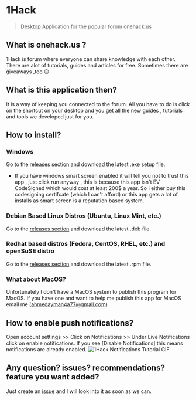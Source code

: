 # 1Hack
> Desktop Application for the popular forum onehack.us
## What is onehack.us ?
1Hack is forum where everyone can share knowledge with each other. There are alot of tutorials, guides and articles for free. Sometimes there are giveaways ,too :wink:
## What is this application then?
It is a way of keeping you connected to the forum. All you have to do is click on the shortcut on your desktop and you get all the new guides , tutorials and tools we developed just for you.
## How to install?
### Windows
Go to the [releases section](https://github.com/ahmedayman4a/1Hack/releases) and download the latest .exe setup file.

* If you have windows smart screen enabled it will tell you not to trust this app , just click run anyway , this is because this app isn't EV CodeSigned which would cost at least 200$ a year. So I either buy this codesigning certifcate (which I can't afford) or this app gets a lot of installs as smart screen is a reputation based system.
### Debian Based Linux Distros (Ubuntu, Linux Mint, etc.)
Go to the [releases section](https://github.com/ahmedayman4a/1Hack/releases) and download the latest .deb file.
### Redhat based distros (Fedora, CentOS, RHEL, etc.) and openSuSE distro
Go to the [releases section](https://github.com/ahmedayman4a/1Hack/releases) and download the latest .rpm file.
### What about MacOS?
Unfortunately I don't have a MacOS system to publish this program for MacOS. If you have one and want to help me publish this app for MacOS email me ([ahmedayman4a77@gmail.com](mailto:ahmedayman4a77@gmail.com))
## How to enable push notifications?
Open account settings >> Click on Notifications >> Under Live Notifications click on enable notifications. If you see [Disable Notifications] this means notifications are already enabled.
![1Hack Notifications Tutorial GIF](https://raw.githubusercontent.com/ahmedayman4a/1Hack/master/img/1HackNotificationsTutorial.gif)
## Any question? issues? recommendations? feature you want added?
Just create an [issue](https://github.com/ahmedayman4a/1Hack/issues/new/choose) and I will look into it as soon as we can.
